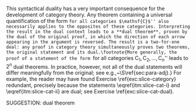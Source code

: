 This syntactical duality has a very important consequence for the development of category theory. Any theorem containing a universal quantification of the form ``for all categories $\mathsf{C}$'' also necessarily applies to the opposites of these categories. Interpreting the result in the dual context leads to a **dual theorem**, proven by the dual of the original proof, in which the direction of each arrow appearing in the argument is reversed. The result is a two-for-one deal: any proof in category theory simultaneously proves two theorems, the original statement and its dual.\footnote{More generally, the proof of a statement of the form ``for all categories $\mathsf{C}_1, \mathsf{C}_2, \ldots, \mathsf{C}_n$'' leads to $2^n$ dual theorems. In practice, however, not all of the dual statements will differ meaningfully from the original; see e.g.,~\S\ref{sec:para-adj}.} For example, the reader may have found Exercise \ref{exc:slice-category} redundant, precisely because the statements \eqref{itm:slice-cat-i} and \eqref{itm:slice-cat-ii} are dual; see Exercise \ref{exc:slice-cat-dual}.

SUGGESTION: dual theorem